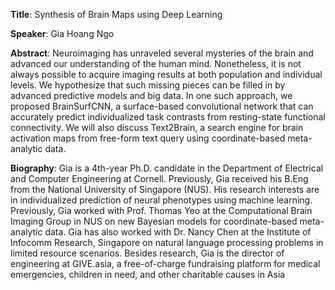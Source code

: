 
**Title**: Synthesis of Brain Maps using Deep Learning

**Speaker**: Gia Hoang Ngo

**Abstract**: Neuroimaging has unraveled several mysteries of the brain and advanced our understanding of the human mind. Nonetheless, it is not always possible to acquire imaging results at both population and individual levels. We hypothesize that such missing pieces can be filled in by advanced predictive models and big data. In one such approach, we proposed BrainSurfCNN, a surface-based convolutional network that can accurately predict individualized task contrasts from resting-state functional connectivity. We will also discuss Text2Brain, a search engine for brain activation maps from free-form text query using coordinate-based meta-analytic data.  

**Biography**: Gia is a 4th-year Ph.D. candidate in the Department of Electrical and Computer Engineering at Cornell. Previously, Gia received his B.Eng from the National University of Singapore (NUS). His research interests are in individualized prediction of neural phenotypes using machine learning. Previously, Gia worked with Prof. Thomas Yeo at the Computational Brain Imaging Group in NUS on new Bayesian models for coordinate-based meta-analytic data. Gia has also worked with Dr. Nancy Chen at the Institute of Infocomm Research, Singapore on natural language processing problems in limited resource scenarios. Besides research, Gia is the director of engineering at GIVE.asia, a free-of-charge fundraising platform for medical emergencies, children in need, and other charitable causes in Asia
